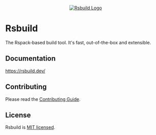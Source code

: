 <p align="center">
  <a href="https://rsbuild.dev" target="blank"><img src="https://assets.rspack.dev/rsbuild/rsbuild-banner.png" alt="Rsbuild Logo" /></a>
</p>

# Rsbuild

The Rspack-based build tool. It's fast, out-of-the-box and extensible.

## Documentation

https://rsbuild.dev/

## Contributing

Please read the [Contributing Guide](https://github.com/web-infra-dev/rsbuild/blob/main/CONTRIBUTING.md).

## License

Rsbuild is [MIT licensed](https://github.com/web-infra-dev/rsbuild/blob/main/LICENSE).
